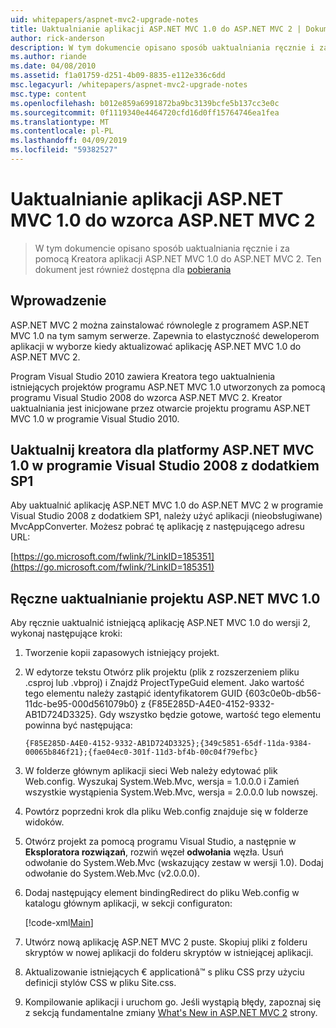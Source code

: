 ```yaml
---
uid: whitepapers/aspnet-mvc2-upgrade-notes
title: Uaktualnianie aplikacji ASP.NET MVC 1.0 do ASP.NET MVC 2 | Dokumentacja firmy Microsoft
author: rick-anderson
description: W tym dokumencie opisano sposób uaktualniania ręcznie i za pomocą Kreatora aplikacji ASP.NET MVC 1.0 do ASP.NET MVC 2. Ten dokument jest również dostępna dla d...
ms.author: riande
ms.date: 04/08/2010
ms.assetid: f1a01759-d251-4b09-8835-e112e336c6dd
msc.legacyurl: /whitepapers/aspnet-mvc2-upgrade-notes
msc.type: content
ms.openlocfilehash: b012e859a6991872ba9bc3139bcfe5b137cc3e0c
ms.sourcegitcommit: 0f1119340e4464720cfd16d0ff15764746ea1fea
ms.translationtype: MT
ms.contentlocale: pl-PL
ms.lasthandoff: 04/09/2019
ms.locfileid: "59382527"
---
```

# <a name="upgrading-an-aspnet-mvc-10-application-to-aspnet-mvc-2"></a>Uaktualnianie aplikacji ASP.NET MVC 1.0 do wzorca ASP.NET MVC 2

> W tym dokumencie opisano sposób uaktualniania ręcznie i za pomocą Kreatora aplikacji ASP.NET MVC 1.0 do ASP.NET MVC 2. Ten dokument jest również dostępna dla [pobierania](https://download.microsoft.com/download/F/1/6/F16F9AF9-8EF4-4845-BC97-639791D5699C/MVC2-Upgrade-Notes.pdf)


## <a name="introduction"></a>Wprowadzenie

ASP.NET MVC 2 można zainstalować równolegle z programem ASP.NET MVC 1.0 na tym samym serwerze. Zapewnia to elastyczność deweloperom aplikacji w wyborze kiedy aktualizować aplikację ASP.NET MVC 1.0 do ASP.NET MVC 2.

Program Visual Studio 2010 zawiera Kreatora tego uaktualnienia istniejących projektów programu ASP.NET MVC 1.0 utworzonych za pomocą programu Visual Studio 2008 do wzorca ASP.NET MVC 2. Kreator uaktualniania jest inicjowane przez otwarcie projektu programu ASP.NET MVC 1.0 w programie Visual Studio 2010.

## <a name="upgrade-wizard-for-aspnet-mvc-10-on-visual-studio-2008-sp1"></a>Uaktualnij kreatora dla platformy ASP.NET MVC 1.0 w programie Visual Studio 2008 z dodatkiem SP1

Aby uaktualnić aplikację ASP.NET MVC 1.0 do ASP.NET MVC 2 w programie Visual Studio 2008 z dodatkiem SP1, należy użyć aplikacji (nieobsługiwane) MvcAppConverter. Możesz pobrać tę aplikację z następującego adresu URL:

[https://go.microsoft.com/fwlink/?LinkID=185351](https://go.microsoft.com/fwlink/?LinkID=185351)

## <a name="manually-upgrading-an-aspnet-mvc-10-project"></a>Ręczne uaktualnianie projektu ASP.NET MVC 1.0

Aby ręcznie uaktualnić istniejącą aplikację ASP.NET MVC 1.0 do wersji 2, wykonaj następujące kroki:

1. Tworzenie kopii zapasowych istniejący projekt.
2. W edytorze tekstu Otwórz plik projektu (plik z rozszerzeniem pliku .csproj lub .vbproj) i Znajdź ProjectTypeGuid element. Jako wartość tego elementu należy zastąpić identyfikatorem GUID {603c0e0b-db56-11dc-be95-000d561079b0} z {F85E285D-A4E0-4152-9332-AB1D724D3325}. Gdy wszystko będzie gotowe, wartość tego elementu powinna być następująca: 

    `{F85E285D-A4E0-4152-9332-AB1D724D3325};{349c5851-65df-11da-9384-00065b846f21};{fae04ec0-301f-11d3-bf4b-00c04f79efbc}`
3. W folderze głównym aplikacji sieci Web należy edytować plik Web.config. Wyszukaj System.Web.Mvc, wersja = 1.0.0.0 i Zamień wszystkie wystąpienia System.Web.Mvc, wersja = 2.0.0.0 lub nowszej.
4. Powtórz poprzedni krok dla pliku Web.config znajduje się w folderze widoków.
5. Otwórz projekt za pomocą programu Visual Studio, a następnie w **Eksploratora rozwiązań**, rozwiń węzeł **odwołania** węzła. Usuń odwołanie do System.Web.Mvc (wskazujący zestaw w wersji 1.0). Dodaj odwołanie do System.Web.Mvc (v2.0.0.0).
6. Dodaj następujący element bindingRedirect do pliku Web.config w katalogu głównym aplikacji, w sekcji configuraton:   

    [!code-xml[Main](aspnet-mvc2-upgrade-notes/samples/sample1.xml)]
7. Utwórz nową aplikację ASP.NET MVC 2 puste. Skopiuj pliki z folderu skryptów w nowej aplikacji do folderu skryptów w istniejącej aplikacji.
8. Aktualizowanie istniejących € applicationâ™ s pliku CSS przy użyciu definicji stylów CSS w pliku Site.css.
9. Kompilowanie aplikacji i uruchom go. Jeśli wystąpią błędy, zapoznaj się z sekcją fundamentalne zmiany [What's New in ASP.NET MVC 2](https://go.microsoft.com/fwlink/?LinkID=185038) strony.
